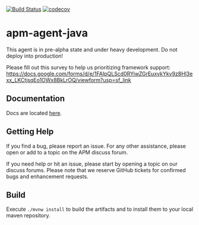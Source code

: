 [![Build Status](https://travis-ci.org/elastic/apm-agent-java.svg?branch=master)](https://travis-ci.org/elastic/apm-agent-java)
[![codecov](https://codecov.io/gh/elastic/apm-agent-java/branch/master/graph/badge.svg)](https://codecov.io/gh/elastic/apm-agent-java)

# apm-agent-java

This agent is in pre-alpha state and under heavy development. Do not deploy into production! 

Please fill out this survey to help us prioritizing framework support: https://docs.google.com/forms/d/e/1FAIpQLScd0RYiwZGrEuxykYkv9z8Hl3exx_LKCtjsqEo1OWx8BkLrOQ/viewform?usp=sf_link

## Documentation
Docs are located [here](docs/index.asciidoc).

## Getting Help
If you find a bug,
please report an issue.
For any other assistance,
please open or add to a topic on the APM discuss forum.

If you need help or hit an issue, please start by opening a topic on our discuss forums.
Please note that we reserve GitHub tickets for confirmed bugs and enhancement requests.

## Build
Execute `./mvnw install` to build the artifacts and to install them to your local maven repository.
